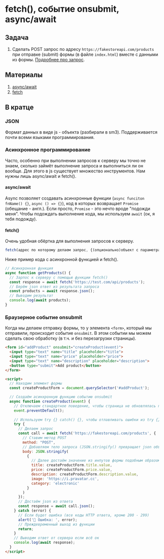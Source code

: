 # fetch(), событие onsubmit, async/await

## Задача

1) Сделать POST запрос по адресу `https://fakestoreapi.com/products` при отправке (submit) формы (в файле `index.html`) вместе с данными из формы. [Подробнее про запрос](https://fakestoreapi.com/docs#p-new).

## Материалы

1) [async/await](https://learn.javascript.ru/async-await)
2) [fetch](https://learn.javascript.ru/fetch)

## В кратце

### JSON

Формат данных в виде js - объекта (разбирали в sm3). Поддерживается почти всеми языками программирования.

### Асинхронное программирование

Часто, особенно при выполнении запросов к серверу мы точно не знаем, сколько займёт выполнение запроса и выполниться ли он вообще. Для этого в js существует множество инструментов. Нам нужны лишь async/await и fetch().

#### async/await

Async позволяет создавать асинхронные функции (`async funciton fnName() {}`, `async () => {}`), код в которых возвращает `Promise` (обещание - англ.). Если просто, `Promise` - это нечто вроде "подожди меня". Чтобы подождать выполнение кода, мы используем `await` (ок, я тебя подожду).

#### fetch()

Очень удобная обёртка для выполнения запросов к серверу.

```js
fetch(адрес по которому делаем запрос, {(опционально)объект с параметрами})
```

Ниже пример кода с асинхронной функцией и fetch().

```js
// Асинхронная функция
async function getProducts() {
  // Зарпос к серверу с помощью функции fetch()
  const response = await fetch('https://test.com/api/products');
  // Берём json ответ из результата запроса
  const products = await response.json(); 
  // Выводим результат
  console.log(await products);
}
```

### Браузерное событие onsubmit

Когда мы делаем отправку формы, то у элемента `<form>`, который мы отправили, происходит событие `onsubmit`. В этом событии мы можем сделать свою обработку (в т.ч. и без перезагрузки страницы).

```html
<form id="addProduct" onsubmit="createProduct(event)">
  <input type="text" name="title" placeholder="title">
  <input type="text" name="price" placeholder="price">
  <input type="text" name="description" placeholder="description">
  <button type="submit">Add product</button>
</form>

<script>
  // Находим элемент формы
  const createProductForm = document.querySelector('#addProduct');

  // Создаём асинхронную функцию событию onsubmit
  async function createProduct(event) {
    // Отключаем стандартное поведение, чтобы страница не обновлялась при отправке формы
    event.preventDefault();
    
    // Используем try {} catch() {}, чтобы отлавливать ошибки из try {} и обрабатывать их в catch{}
    try {
      // Делаем запрос
      const call = await fetch('https://fakestoreapi.com/products', {
        // Ставим метод POST
        method: "POST",
        // Добавляем тело запроса (JSON.stringify() превращает json объект в строку)
        body: JSON.stringify(
          {
            // Далее достаём значение из инпутов формы подобным образом, обращаемся к ним по имени
            title: createProductForm.title.value,
            price: createProductForm.price.value,
            description: createProductForm.description.value,
            image: 'https://i.pravatar.cc',
            category: 'electronic'
          }
        )
      });
      // Достаём json из ответа
      const response = await call.json();
    } catch (error) {
      // Если будет ошибка (все коды HTTP ответа, кроме 200 - 299)
      alert('🚨 Ошибка: ', error);
      // Преждевременный выход из функции
      return;
    } 
    // Выводим ответ от сервера если всё ок
    console.log(await response);
  } 
</script>
```